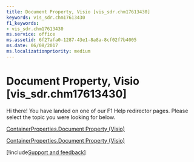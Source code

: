 ```yaml
---
title: Document Property, Visio [vis_sdr.chm17613430]
keywords: vis_sdr.chm17613430
f1_keywords:
- vis_sdr.chm17613430
ms.service: office
ms.assetid: 6f27afa0-1287-43e1-8a8a-8cf02f7b4005
ms.date: 06/08/2017
ms.localizationpriority: medium
---
```



# Document Property, Visio [vis_sdr.chm17613430]

Hi there! You have landed on one of our F1 Help redirector pages. Please select the topic you were looking for below.

[ContainerProperties.Document Property (Visio)](https://msdn.microsoft.com/library/753d5da5-8389-dbdf-d56e-b97f5b8164a2.aspx)

[ContainerProperties.Document Property (Visio)](https://msdn.microsoft.com/library/c0f71c01-539a-8075-ac5b-f0ca2ba99a53%28Office.15%29.aspx)

[!include[Support and feedback](~/includes/feedback-boilerplate.md)]